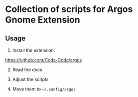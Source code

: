 # Collection of scripts for Argos Gnome Extension

## Usage

1. Install the extension:

https://github.com/Coda-Coda/argos

2. Read the docs

3. Adjust the scripts

4. Move them to `~/.config/argos`

